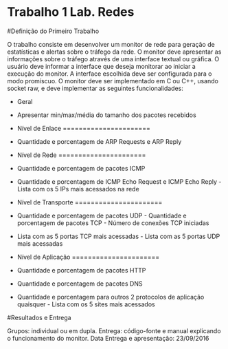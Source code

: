 # Trabalho 1 Lab. Redes

#Definição do Primeiro Trabalho
 
O trabalho consiste em desenvolver um monitor de rede para geração de estatísticas e alertas sobre o tráfego da rede. O monitor deve apresentar as informações sobre o tráfego através de uma interface textual ou gráfica. O usuário deve informar a interface que deseja monitorar ao iniciar a execução do monitor. A interface escolhida deve ser configurada para o modo promíscuo. O monitor deve ser implementado em C ou C++, usando socket
raw, e deve implementar as seguintes funcionalidades:

- Geral
- Apresentar min/max/média do tamanho dos pacotes recebidos

- Nível de Enlace
======================
- Quantidade e porcentagem de ARP Requests e ARP Reply

- Nível de Rede
======================
- Quantidade e porcentagem de pacotes ICMP
- Quantidade e porcentagem de ICMP Echo Request e ICMP Echo Reply - Lista com os 5 IPs mais acessados na rede

- Nível de Transporte
======================
- Quantidade e porcentagem de pacotes UDP - Quantidade e porcentagem de pacotes TCP - Número de conexões TCP iniciadas
- Lista com as 5 portas TCP mais acessadas - Lista com as 5 portas UDP mais acessadas

- Nível de Aplicação
======================
- Quantidade e porcentagem de pacotes HTTP
- Quantidade e porcentagem de pacotes DNS
- Quantidade e porcentagem para outros 2 protocolos de aplicação quaisquer - Lista com os 5 sites mais acessados

#Resultados e Entrega

Grupos: individual ou em dupla.
Entrega: código-fonte e manual explicando o funcionamento do monitor. Data Entrega e apresentação: 23/09/2016
